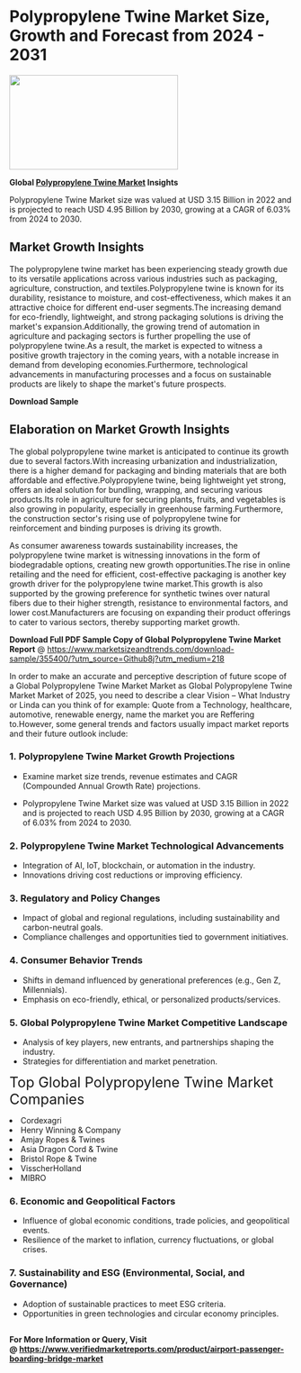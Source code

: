 <H1>Polypropylene Twine Market Size, Growth and Forecast from 2024 - 2031</H1><img class="aligncenter size-medium wp-image-584254" src="https://thirdeyenews.in/wp-content/uploads/2024/09/Global-Market-Research-300x168.jpeg" alt="" width="300" height="168" /><p><strong>Global&nbsp;<a href="https://www.marketsizeandtrends.com/download-sample/355400/?utm_source=Github8j?utm_medium=218">Polypropylene Twine Market</a> Insights</strong></p><p>Polypropylene Twine Market size was valued at USD 3.15 Billion in 2022 and is projected to reach USD 4.95 Billion by 2030, growing at a CAGR of 6.03% from 2024 to 2030.</p><p><h2>Market Growth Insights</h2> <p>The polypropylene twine market has been experiencing steady growth due to its versatile applications across various industries such as packaging, agriculture, construction, and textiles.Polypropylene twine is known for its durability, resistance to moisture, and cost-effectiveness, which makes it an attractive choice for different end-user segments.The increasing demand for eco-friendly, lightweight, and strong packaging solutions is driving the market's expansion.Additionally, the growing trend of automation in agriculture and packaging sectors is further propelling the use of polypropylene twine.As a result, the market is expected to witness a positive growth trajectory in the coming years, with a notable increase in demand from developing economies.Furthermore, technological advancements in manufacturing processes and a focus on sustainable products are likely to shape the market's future prospects.</p> <p><strong>Download Sample</strong></p> <h2>Elaboration on Market Growth Insights</h2> <p>The global polypropylene twine market is anticipated to continue its growth due to several factors.With increasing urbanization and industrialization, there is a higher demand for packaging and binding materials that are both affordable and effective.Polypropylene twine, being lightweight yet strong, offers an ideal solution for bundling, wrapping, and securing various products.Its role in agriculture for securing plants, fruits, and vegetables is also growing in popularity, especially in greenhouse farming.Furthermore, the construction sector's rising use of polypropylene twine for reinforcement and binding purposes is driving its growth.</p> <p>As consumer awareness towards sustainability increases, the polypropylene twine market is witnessing innovations in the form of biodegradable options, creating new growth opportunities.The rise in online retailing and the need for efficient, cost-effective packaging is another key growth driver for the polypropylene twine market.This growth is also supported by the growing preference for synthetic twines over natural fibers due to their higher strength, resistance to environmental factors, and lower cost.Manufacturers are focusing on expanding their product offerings to cater to various sectors, thereby supporting market growth.</p> <p><span class=""><strong>Download Full PDF Sample Copy of Global Polypropylene Twine Market Report</strong> @ <a href="https://www.marketsizeandtrends.com/download-sample/355400/?utm_source=Github8j?utm_medium=218" target="_blank">https://www.marketsizeandtrends.com/download-sample/355400/?utm_source=Github8j?utm_medium=218</a></span></p><p>In order to make an accurate and perceptive description of future scope of a Global&nbsp;Polypropylene Twine Market Market as Global&nbsp;Polypropylene Twine Market Market of 2025, you need to describe a clear Vision &ndash; What Industry or Linda can you think of for example: Quote from a Technology, healthcare, automotive, renewable energy, name the market you are Reffering to.However, some general trends and factors usually impact market reports and their future outlook include:</p><h3>1.&nbsp;<strong>Polypropylene Twine Market Growth Projections</strong></h3><ul><li>Examine market size trends, revenue estimates and CAGR (Compounded Annual Growth Rate) projections.</li><li><p>Polypropylene Twine Market size was valued at USD 3.15 Billion in 2022 and is projected to reach USD 4.95 Billion by 2030, growing at a CAGR of 6.03% from 2024 to 2030.</p></li></ul><h3>2.&nbsp;<strong>Polypropylene Twine Market Technological Advancements</strong></h3><ul><li>Integration of AI, IoT, blockchain, or automation in the industry.</li><li>Innovations driving cost reductions or improving efficiency.</li></ul><h3>3.&nbsp;<strong>Regulatory and Policy Changes</strong></h3><ul><li>Impact of global and regional regulations, including sustainability and carbon-neutral goals.</li><li>Compliance challenges and opportunities tied to government initiatives.</li></ul><h3>4.&nbsp;<strong>Consumer Behavior Trends</strong></h3><ul><li>Shifts in demand influenced by generational preferences (e.g., Gen Z, Millennials).</li><li>Emphasis on eco-friendly, ethical, or personalized products/services.</li></ul><h3>5.&nbsp;<strong>Global Polypropylene Twine Market Competitive Landscape</strong></h3><ul><li>Analysis of key players, new entrants, and partnerships shaping the industry.</li><li>Strategies for differentiation and market penetration.</li></ul><p data-pm-slice="1 1 []"><span style="color: inherit; font-family: inherit; font-size: 25px;">Top Global Polypropylene Twine Market Companies</span></p><div class="" data-test-id=""><p><li>Cordexagri</li><li> Henry Winning & Company</li><li> Amjay Ropes & Twines</li><li> Asia Dragon Cord & Twine</li><li> Bristol Rope & Twine</li><li> VisscherHolland</li><li> MIBRO</li></p></div><h3>6.&nbsp;<strong>Economic and Geopolitical Factors</strong></h3><ul><li>Influence of global economic conditions, trade policies, and geopolitical events.</li><li>Resilience of the market to inflation, currency fluctuations, or global crises.</li></ul><h3>7.&nbsp;<strong>Sustainability and ESG (Environmental, Social, and Governance)</strong></h3><ul><li>Adoption of sustainable practices to meet ESG criteria.</li><li>Opportunities in green technologies and circular economy principles.</li></ul><h2><strong style="font-size: 14px;">For More Information or Query, Visit @&nbsp;</strong><a style="background-color: #ffffff; font-size: 14px;" href="https://www.marketsizeandtrends.com/report/polypropylene-twine-market/" target="_blank">https://www.verifiedmarketreports.com/product/airport-passenger-boarding-bridge-market</a></h2>